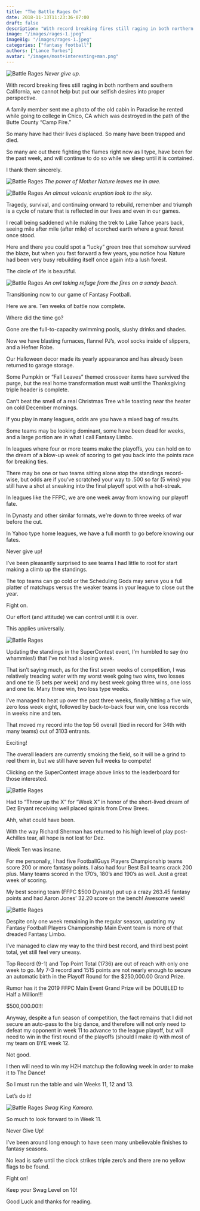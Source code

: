 ```yaml
---
title: "The Battle Rages On"
date: 2018-11-13T11:23:36-07:00
draft: false
description: "With record breaking fires still raging in both northern and southern California, we cannot help but put our selfish desires into proper perspective."
image: "/images/rages-1.jpeg"
imageBig: "/images/rages-1.jpeg"
categories: ["fantasy football"]
authors: ["Lance Turbes"]
avatar: "/images/most+interesting+man.png"
---
```


![Battle Rages](/images/rages-1.jpeg)
_Never give up._

With record breaking fires still raging in both northern and southern California, we cannot help but put our selfish desires into proper perspective.

A family member sent me a photo of the old cabin in Paradise he rented while going to college in Chico, CA which was destroyed in the path of the Butte County “Camp Fire.”

So many have had their lives displaced. So many have been trapped and died.

So many are out there fighting the flames right now as I type, have been for the past week, and will continue to do so while we sleep until it is contained.

I thank them sincerely.

![Battle Rages](/images/rages-2.jpeg)
_The power of Mother Nature leaves me in awe._

![Battle Rages](/images/rages-3.jpeg)
_An almost volcanic eruption look to the sky._

Tragedy, survival, and continuing onward to rebuild, remember and triumph is a cycle of nature that is reflected in our lives and even in our games.

I recall being saddened while making the trek to Lake Tahoe years back, seeing mile after mile (after mile) of scorched earth where a great forest once stood.

Here and there you could spot a “lucky” green tree that somehow survived the blaze, but when you fast forward a few years, you notice how Nature had been very busy rebuilding itself once again into a lush forest.

The circle of life is beautiful.

![Battle Rages](/images/rages-4.jpeg)
_An owl taking refuge from the fires on a sandy beach._

Transitioning now to our game of Fantasy Football.

Here we are. Ten weeks of battle now complete.

Where did the time go?

Gone are the full-to-capacity swimming pools, slushy drinks and shades.

Now we have blasting furnaces, flannel PJ’s, wool socks inside of slippers, and a Hefner Robe.

Our Halloween decor made its yearly appearance and has already been returned to garage storage.

Some Pumpkin or “Fall Leaves” themed crossover items have survived the purge, but the real home transformation must wait until the Thanksgiving triple header is complete.

Can’t beat the smell of a real Christmas Tree while toasting near the heater on cold December mornings.

If you play in many leagues, odds are you have a mixed bag of results.

Some teams may be looking dominant, some have been dead for weeks, and a large portion are in what I call Fantasy Limbo.

In leagues where four or more teams make the playoffs, you can hold on to the dream of a blow-up week of scoring to get you back into the points race for breaking ties.

There may be one or two teams sitting alone atop the standings record-wise, but odds are if you’ve scratched your way to .500 so far (5 wins) you still have a shot at sneaking into the final playoff spot with a hot-streak.

In leagues like the FFPC, we are one week away from knowing our playoff fate.

In Dynasty and other similar formats, we’re down to three weeks of war before the cut.

In Yahoo type home leagues, we have a full month to go before knowing our fates.

Never give up!

I’ve been pleasantly surprised to see teams I had little to root for start making a climb up the standings.

The top teams can go cold or the Scheduling Gods may serve you a full platter of matchups versus the weaker teams in your league to close out the year.

Fight on.

Our effort (and attitude) we can control until it is over.

This applies universally.

![Battle Rages](/images/rages-5.jpeg)

Updating the standings in the SuperContest event, I’m humbled to say (no whammies!) that I’ve not had a losing week.

That isn’t saying much, as for the first seven weeks of competition, I was relatively treading water with my worst week going two wins, two losses and one tie (5 bets per week) and my best week going three wins, one loss and one tie. Many three win, two loss type weeks.

I’ve managed to heat up over the past three weeks, finally hitting a five win, zero loss week eight, followed by back-to-back four win, one loss records in weeks nine and ten.

That moved my record into the top 56 overall (tied in record for 34th with many teams) out of 3103 entrants.

Exciting!

The overall leaders are currently smoking the field, so it will be a grind to reel them in, but we still have seven full weeks to compete!

Clicking on the SuperContest image above links to the leaderboard for those interested.

![Battle Rages](/images/rages-6.png)

Had to “Throw up the X” for “Week X” in honor of the short-lived dream of Dez Bryant receiving well placed spirals from Drew Brees.

Ahh, what could have been.

With the way Richard Sherman has returned to his high level of play post-Achilles tear, all hope is not lost for Dez.

Week Ten was insane.

For me personally, I had five FootballGuys Players Championship teams score 200 or more fantasy points. I also had four Best Ball teams crack 200 plus. Many teams scored in the 170’s, 180’s and 190’s as well. Just a great week of scoring.

My best scoring team (FFPC $500 Dynasty) put up a crazy 263.45 fantasy points and had Aaron Jones’ 32.20 score on the bench! Awesome week!

![Battle Rages](/images/rages-7.jpeg)

Despite only one week remaining in the regular season, updating my Fantasy Football Players Championship Main Event team is more of that dreaded Fantasy Limbo.

I’ve managed to claw my way to the third best record, and third best point total, yet still feel very uneasy.

Top Record (9-1) and Top Point Total (1736) are out of reach with only one week to go. My 7-3 record and 1515 points are not nearly enough to secure an automatic birth in the Playoff Round for the $250,000.00 Grand Prize.

Rumor has it the 2019 FFPC Main Event Grand Prize will be DOUBLED to Half a Million!!!

$500,000.00!!!

Anyway, despite a fun season of competition, the fact remains that I did not secure an auto-pass to the big dance, and therefore will not only need to defeat my opponent in week 11 to advance to the league playoff, but will need to win in the first round of the playoffs (should I make it) with most of my team on BYE week 12.

Not good.

I then will need to win my H2H matchup the following week in order to make it to The Dance!

So I must run the table and win Weeks 11, 12 and 13.

Let’s do it!

![Battle Rages](/images/rages-8.jpg)
_Swag King Kamara._

So much to look forward to in Week 11.

Never Give Up!

I’ve been around long enough to have seen many unbelievable finishes to fantasy seasons.

No lead is safe until the clock strikes triple zero’s and there are no yellow flags to be found.

Fight on!

Keep your Swag Level on 10!

Good Luck and thanks for reading.

